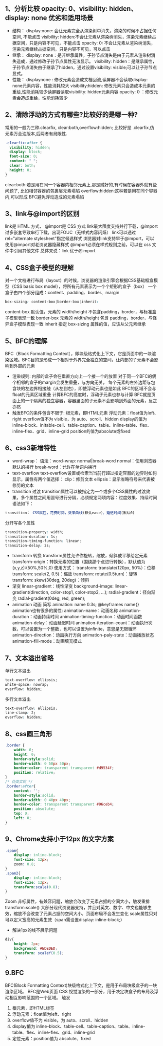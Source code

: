 ## 1、分析比较 opacity: 0、visibility: hidden、display: none 优劣和适用场景
* 结构：
display:none: 会让元素完全从渲染树中消失，渲染的时候不占据任何空间, 不能点击
visibility: hidden:不会让元素从渲染树消失，渲染元素继续占据空间，只是内容不可见，不能点击 
opacity: 0: 不会让元素从渲染树消失，渲染元素继续占据空间，只是内容不可见，可以点击
* 继承：
display: none：是非继承属性，子孙节点消失是由于元素从渲染树消失造成，通过修改子孙节点属性无法显示。
visibility: hidden：是继承属性，子孙节点消失由于继承了hidden，通过设置visibility: visible;可以让子孙节点显式。
* 性能：
displaynone : 修改元素会造成文档回流,读屏器不会读取display: none元素内容，性能消耗较大 
visibility:hidden: 修改元素只会造成本元素的重绘,性能消耗较少读屏器读取visibility: hidden元素内容 
opacity: 0 ：修改元素会造成重绘，性能消耗较少

## 2、清除浮动的方式有哪些?比较好的是哪一种?
常用的一般为三种.clearfix, clear:both,overflow:hidden;
比较好是 .clearfix,伪元素万金油版本,后两者有局限性.
```css
.clearfix:after {
  visibility: hidden;
  display: block;
  font-size: 0;
  content: " ";
  clear: both;
  height: 0;
}
```
clear:both:若是用在同一个容器内相邻元素上,那是贼好的,有时候在容器外就有些问题了, 比如相邻容器的包裹层元素塌陷
overflow:hidden:这种若是用在同个容器内,可以形成 BFC避免浮动造成的元素塌陷

## 3、link与@import的区别
link是 HTML 方式， @import是 CSS 方式
link最大限度支持并行下载，@import过多嵌套导致串行下载，出现FOUC（无样式内容闪烁）
link可以通过rel="alternate stylesheet"指定候选样式
浏览器对link支持早于@import，可以使用@import对老浏览器隐藏样式
@import必须在样式规则之前，可以在 css 文件中引用其他文件
总体来说：link 优于@import

## 4、CSS盒子模型的理解
对一个文档进行布局（layout）的时候，浏览器的渲染引擎会根据CSS基础框盒模型（CSS basic box model），将所有元素表示为一个个矩形的盒子（box）
一个盒子由四个部分组成：content、padding、border、margin
```css
box-sizing: content-box|border-box|inherit:
```
content-box 默认值，元素的 width/height 不包含padding，border，与标准盒子模型表现一致
border-box 元素的 width/height 包含 padding，border，与怪异盒子模型表现一致
inherit 指定 box-sizing 属性的值，应该从父元素继承

## 5、BFC的理解
BFC（Block Formatting Context），即块级格式化上下文，它是页面中的一块渲染区域。BFC目的是形成一个相对于外界完全独立的空间，让内部的子元素不会影响到外部的元素

* 渲染规则:
内部的盒子会在垂直方向上一个接一个的放置
对于同一个BFC的俩个相邻的盒子的margin会发生重叠，与方向无关。
每个元素的左外边距与包含块的左边界相接触（从左到右），即使浮动元素也是如此
BFC的区域不会与float的元素区域重叠
计算BFC的高度时，浮动子元素也参与计算
BFC就是页面上的一个隔离的独立容器，容器里面的子元素不会影响到外面的元素，反之亦然
* 触发BFC的条件包含不限于:
根元素，即HTML元素
浮动元素：float值为left、right
overflow值不为 visible，为 auto、scroll、hidden
display的值为inline-block、inltable-cell、table-caption、table、inline-table、flex、inline-flex、grid、inline-grid
position的值为absolute或fixed


## 6、css3新增特性
* word-wrap：
语法：word-wrap: normal|break-word
normal：使用浏览器默认的换行
break-word：允许在单词内换行
* text-overflow
text-overflow设置或检索当当前行超过指定容器的边界时如何显示，属性有两个值选择：
clip：修剪文本
ellipsis：显示省略符号来代表被修剪的文本
* transition 过渡
transition属性可以被指定为一个或多个CSS属性的过渡效果，多个属性之间用逗号进行分隔，必须规定两项内容：过度效果、持续时间
语法如下：
```javascript 
transition： CSS属性，花费时间，效果曲线(默认ease)，延迟时间(默认0)
```
分开写各个属性
```css
transition-property: width; 
transition-duration: 1s;
transition-timing-function: linear;
transition-delay: 2s;
```
* transform 转换
transform属性允许你旋转，缩放，倾斜或平移给定元素
transform-origin：转换元素的位置（围绕那个点进行转换），默认值为(x,y,z):(50%,50%,0)
使用方式：
transform: translate(120px, 50%)：位移
transform: scale(2, 0.5)：缩放
transform: rotate(0.5turn)：旋转
transform: skew(30deg, 20deg)：倾斜
* 渐变
linear-gradient：线性渐变
background-image: linear-gradient(direction, color-stop1, color-stop2, ...);
radial-gradient：径向渐变
radial-gradient(0deg, red, green);
* animation 动画
简写
animation: name 0.3s;
@keyframes name{}
animation也有很多的属性:
animation-name：动画名称
animation-duration：动画持续时间
animation-timing-function：动画时间函数
animation-delay：动画延迟时间
animation-iteration-count：动画执行次数，可以设置为一个整数，也可以设置为infinite，意思是无限循环
animation-direction：动画执行方向
animation-paly-state：动画播放状态
animation-fill-mode：动画填充模式

## 7、文本溢出省略
单行文本溢出
```css
text-overflow: ellipsis;
white-space: nowrap;
overflow: hidden;
```
多行文本溢出
```css
text-overflow: ellipsis;
line-clamp: 2;
overflow: hidden;
```

## 8、css画三角形
```css
.border {
    width: 0;
    height: 0;
    border-style:solid;
    border-width: 0 50px 50px;
    border-color: transparent transparent #d9534f;
    position: relative;
}
/* 伪类实现 */
.border:after{
    content: '';
    border-style:solid;
    border-width: 0 40px 40px;
    border-color: transparent transparent #96ceb4;
    position: absolute;
    top: 0;
    left: 0;
}
```

## 9、Chrome支持小于12px 的文字方案
```css
.span{
    display: inline-block;
    font-size: 12px;
    zoom: 0.8;
}
.span2{
    display: inline-block;
    font-size: 12px;
    transform:scale(0.8);
}
```
Zoom 非标属性，有兼容问题，缩放会改变了元素占据的空间大小，触发重排
transform:scale() 大部分现代浏览器支持，并且对英文、数字、中文也能够生效，缩放不会改变了元素占据的空间大小，页面布局不会发生变化
scale属性只对可以定义宽高的元素生效（span需设置display: inline-block;）

* 解决1px的线不展示问题
```css
div{
    height: 2px;
    background: #EDEDED;
    transform: scaleY(0.5);
}
```

## 9.BFC
BFC(Block Formatting Context)块级格式化上下文，是用于布局块级盒子的一块渲染区域。
BFC是Web页面 CSS 视觉渲染的一部分，用于决定块盒子的布局及浮动相互影响范围的一个区域。
触发
1. 根元素，即HTML标签
2. 浮动元素：float值为left、right
3. overflow值不为 visible，为 auto、scroll、hidden
4. display值为 inline-block、table-cell、table-caption、table、inline-table、flex、inline-flex、grid、inline-grid
5. 定位元素：position值为 absolute、fixed






